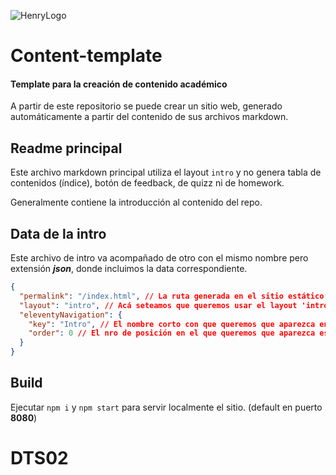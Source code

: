 ![HenryLogo](https://d31uz8lwfmyn8g.cloudfront.net/Assets/logo-henry-white-lg.png)

# Content-template

#### Template para la creación de contenido académico

A partir de este repositorio se puede crear un sitio web, generado automáticamente a partir del contenido de sus archivos markdown.

## Readme principal

Este archivo markdown principal utiliza el layout `intro` y no genera tabla de contenidos (índice), botón de feedback, de quizz ni de homework.

Generalmente contiene la introducción al contenido del repo.

## Data de la intro

Este archivo de intro va acompañado de otro con el mismo nombre pero extensión ***json***, donde incluimos la data correspondiente.

```json
{
  "permalink": "/index.html", // La ruta generada en el sitio estático para esta clase.
  "layout": "intro", // Acá seteamos que queremos usar el layout 'intro'.
  "eleventyNavigation": {
    "key": "Intro", // El nombre corto con que queremos que aparezca en la nav esta clase.
    "order": 0 // El nro de posición en el que queremos que aparezca esta clase en la nav.
  }
}
```

## Build

Ejecutar `npm i` y `npm start` para servir localmente el sitio. (default en puerto **8080**)
# DTS02
